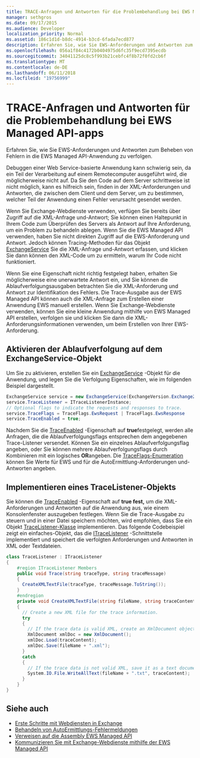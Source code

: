 ```yaml
---
title: TRACE-Anfragen und Antworten für die Problembehandlung bei EWS Managed API-apps
manager: sethgros
ms.date: 09/17/2015
ms.audience: Developer
localization_priority: Normal
ms.assetid: 186c1d1d-b8dc-4914-b3cd-6fada7ecd877
description: Erfahren Sie, wie Sie EWS-Anforderungen und Antworten zum Beheben von Fehlern in die EWS Managed API-Anwendung zu verfolgen.
ms.openlocfilehash: 056a1f84c4172b0404975d6fc35f9ecd7395ecdb
ms.sourcegitcommit: 34041125dc8c5f993b21cebfc4f8b72f0fd2cb6f
ms.translationtype: MT
ms.contentlocale: de-DE
ms.lasthandoff: 06/11/2018
ms.locfileid: "19756999"
---
```

# <a name="trace-requests-and-responses-to-troubleshoot-ews-managed-api-apps"></a>TRACE-Anfragen und Antworten für die Problembehandlung bei EWS Managed API-apps

Erfahren Sie, wie Sie EWS-Anforderungen und Antworten zum Beheben von Fehlern in die EWS Managed API-Anwendung zu verfolgen.
  
Debuggen einer Web Service-basierte Anwendung kann schwierig sein, da ein Teil der Verarbeitung auf einem Remotecomputer ausgeführt wird, die möglicherweise nicht auf. Da Sie den Code auf dem Server schrittweise ist nicht möglich, kann es hilfreich sein, finden in der XML-Anforderungen und Antworten, die zwischen dem Client und dem Server, um zu bestimmen, welcher Teil der Anwendung einen Fehler verursacht gesendet werden. 
  
Wenn Sie Exchange-Webdienste verwenden, verfügen Sie bereits über Zugriff auf die XML-Anfrage und-Antwort; Sie können einen Haltepunkt in Ihrem Code zum Überprüfen des Servers als Antwort auf Ihre Anforderung, um ein Problem zu behandeln ablegen. Wenn Sie die EWS Managed API verwenden, haben Sie nicht direkten Zugriff auf die EWS-Anforderung und Antwort. Jedoch können Tracing-Methoden für das Objekt [ExchangeService](http://msdn.microsoft.com/en-us/library/microsoft.exchange.webservices.data.exchangeservice%28v=exchg.80%29.aspx) Sie die XML-Anfrage und-Antwort erfassen, und klicken Sie dann können den XML-Code um zu ermitteln, warum Ihr Code nicht funktioniert. 

Wenn Sie eine Eigenschaft nicht richtig festgelegt haben, erhalten Sie möglicherweise eine unerwartete Antwort ein, und Sie können die Ablaufverfolgungsausgaben betrachten Sie die XML-Anforderung und Antwort zur Identifikation des Fehlers. Die Trace-Ausgabe aus der EWS Managed API können auch die XML-Anfrage zum Erstellen einer Anwendung EWS manuell erstellen. Wenn Sie Exchange-Webdienste verwenden, können Sie eine kleine Anwendung mithilfe von EWS Managed API erstellen, verfolgen sie und klicken Sie dann die XML-Anforderungsinformationen verwenden, um beim Erstellen von Ihrer EWS-Anforderung. 
  
## <a name="enabling-tracing-on-the-exchangeservice-object"></a>Aktivieren der Ablaufverfolgung auf dem ExchangeService-Objekt
<a name="bk_EnableTracing"> </a>

Um Sie zu aktivieren, erstellen Sie ein [ExchangeService](http://msdn.microsoft.com/en-us/library/microsoft.exchange.webservices.data.exchangeservice%28v=exchg.80%29.aspx) -Objekt für die Anwendung, und legen Sie die Verfolgung Eigenschaften, wie im folgenden Beispiel dargestellt. 
  
```cs
ExchangeService service = new ExchangeService(ExchangeVersion.Exchange2010);
service.TraceListener = ITraceListenerInstance;
// Optional flags to indicate the requests and responses to trace.
service.TraceFlags = TraceFlags.EwsRequest | TraceFlags.EwsResponse
service.TraceEnabled = true;

```

Nachdem Sie die [TraceEnabled](http://msdn.microsoft.com/en-us/library/microsoft.exchange.webservices.data.exchangeservicebase.traceenabled%28v=exchg.80%29.aspx) -Eigenschaft auf **true**festgelegt, werden alle Anfragen, die die Ablaufverfolgungsflags entsprechen dem angegebenen Trace-Listener versendet. Können Sie ein einzelnes Ablaufverfolgungsflag angeben, oder Sie können mehrere Ablaufverfolgungsflags durch Kombinieren mit ein logisches **OR**angeben. Die [TraceFlags-Enumeration](http://msdn.microsoft.com/en-us/library/microsoft.exchange.webservices.data.traceflags%28v=exchg.80%29.aspx) können Sie Werte für EWS und für die AutoErmittlung-Anforderungen und-Antworten angeben. 
  
## <a name="implementing-a-tracelistener-object"></a>Implementieren eines TraceListener-Objekts
<a name="bk_traceListener"> </a>

Sie können die [TraceEnabled](http://msdn.microsoft.com/en-us/library/microsoft.exchange.webservices.data.exchangeservicebase.traceenabled%28v=exchg.80%29.aspx) -Eigenschaft auf **true fest,** um die XML-Anforderungen und Antworten auf die Anwendung aus, wie einem Konsolenfenster auszugeben festlegen. Wenn Sie die Trace-Ausgabe zu steuern und in einer Datei speichern möchten, wird empfohlen, dass Sie ein Objekt [TraceListener-Klasse](http://msdn.microsoft.com/en-us/library/system.diagnostics.tracelistener.aspx) implementieren. Das folgende Codebeispiel zeigt ein einfaches-Objekt, das die [ITraceListener](http://msdn.microsoft.com/en-us/library/microsoft.exchange.webservices.data.itracelistener%28v=exchg.80%29.aspx) -Schnittstelle implementiert und speichert die verfolgten Anforderungen und Antworten in XML oder Textdateien. 
  
```cs
class TraceListener : ITraceListener
{
    #region ITraceListener Members
    public void Trace(string traceType, string traceMessage)
    {
      CreateXMLTextFile(traceType, traceMessage.ToString());
    }
    #endregion
    private void CreateXMLTextFile(string fileName, string traceContent)
    {
      // Create a new XML file for the trace information.
      try
      {
        // If the trace data is valid XML, create an XmlDocument object and save.
        XmlDocument xmlDoc = new XmlDocument();
        xmlDoc.Load(traceContent);
        xmlDoc.Save(fileName + ".xml");
      }
      catch
      {
        // If the trace data is not valid XML, save it as a text document.
        System.IO.File.WriteAllText(fileName + ".txt", traceContent);
      }
    }
}

```

## <a name="see-also"></a>Siehe auch

- [Erste Schritte mit Webdiensten in Exchange](start-using-web-services-in-exchange.md)
- [Behandeln von AutoErmittlungs-Fehlermeldungen](handling-autodiscover-error-messages.md)    
- [Verweisen auf die Assembly EWS Managed API](how-to-reference-the-ews-managed-api-assembly.md)    
- [Kommunizieren Sie mit Exchange-Webdienste mithilfe der EWS Managed API](how-to-communicate-with-ews-by-using-the-ews-managed-api.md)
    

